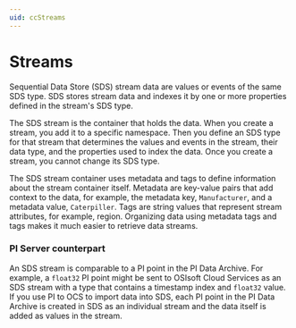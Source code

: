 ```yaml
---
uid: ccStreams
---
```

# Streams

Sequential Data Store (SDS) stream data are values or events of the same SDS type. SDS stores stream data and indexes it by one or more properties defined in the stream's SDS type.

The SDS stream is the container that holds the data. When you create a stream, you add it to a specific namespace. Then you define an SDS type for that stream that determines the values and events in the stream, their data type, and the properties used to index the data. Once you create a stream, you cannot change its SDS type.

The SDS stream container uses metadata and tags to define information about the stream container itself. Metadata are key-value pairs that add context to the data, for example, the metadata key, `Manufacturer`, and a metadata value, `Caterpiller`. Tags are string values that represent stream attributes, for example, region. Organizing data using metadata tags and tags makes it much easier to retrieve data streams.

### <a name="streams-pi-server"></a>PI Server counterpart

An SDS stream is comparable to a PI point in the PI Data Archive. For example, a `float32` PI point might be sent to OSIsoft Cloud Services as an SDS stream with a type that contains a timestamp index and `float32` value. If you use PI to OCS to import data into SDS, each PI point in the PI Data Archive is created in SDS as an individual stream and the data itself is added as values in the stream.
